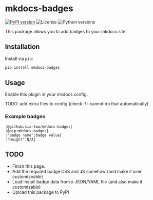 # mkdocs-badges
[![PyPI version](https://img.shields.io/pypi/v/mkdocs-badges)](https://pypi.org/project/mkdocs-badges/)
![License](https://img.shields.io/pypi/l/mkdocs-badges)
![Python versions](https://img.shields.io/pypi/pyversions/mkdocs-badges)

This package allows you to add badges to your mkdocs site.

## Installation

Install via `pip`:
```bash
pip install mkdocs-badges
```

## Usage

Enable this plugin in your mkdocs config.

TODO: add extra files to config (check if I cannot do that automatically)

### Example badges
```
|@github:six-two/mkdocs-badges|
|@pip:mkdocs-badges|
|"Badge name":badge value|
|"Height":N/A|
```

## TODO

- Finish this page.
- Add the required badge CSS and JS somehow (and make it user customizeable)
- Load install badge data from a JSON/YAML file (and also make it customizable)
- Upload this package to PyPI
